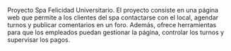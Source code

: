 Proyecto Spa Felicidad Universitario. 
El proyecto consiste en una página web que permite a los clientes del spa contactarse con el local, agendar turnos y publicar comentarios en un foro. Además, ofrece herramientas para que los empleados puedan gestionar la página, controlar los turnos y supervisar los pagos.
